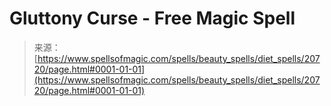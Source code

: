 <!--yml
category: 未分类
date: 2024-06-12 19:03:46
-->

# Gluttony Curse - Free Magic Spell

> 来源：[https://www.spellsofmagic.com/spells/beauty_spells/diet_spells/20720/page.html#0001-01-01](https://www.spellsofmagic.com/spells/beauty_spells/diet_spells/20720/page.html#0001-01-01)